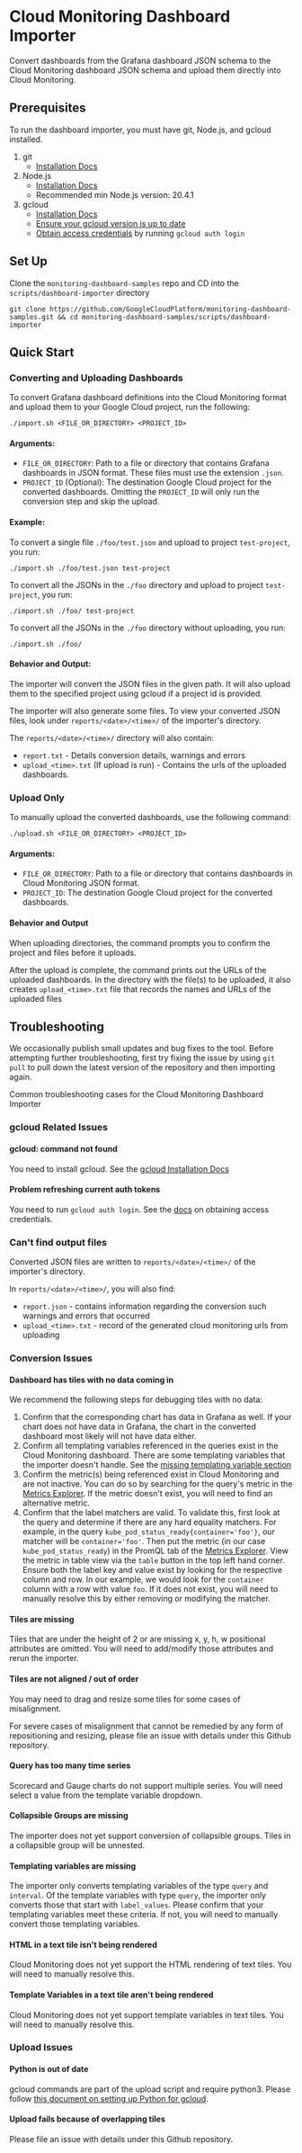 # Cloud Monitoring Dashboard Importer

Convert dashboards from the Grafana dashboard JSON schema to the Cloud
Monitoring dashboard JSON schema and upload them directly into Cloud Monitoring.

## Prerequisites
To run the dashboard importer, you must have git, Node.js, and gcloud installed.
1. git
    - [Installation Docs](https://git-scm.com/book/en/v2/Getting-Started-Installing-Git)
1. Node.js
    - [Installation Docs](https://nodejs.org/en/download)
    - Recommended min Node.js version: 20.4.1
1. gcloud
    - [Installation Docs](https://cloud.google.com/sdk/docs/install)
    - [Ensure your gcloud version is up to date](https://cloud.google.com/sdk/gcloud/reference/components/update)
    - [Obtain access credentials](https://cloud.google.com/sdk/gcloud/reference/auth/login) by running `gcloud auth login`

## Set Up
Clone the `monitoring-dashboard-samples` repo and CD into the `scripts/dashboard-importer` directory
```
git clone https://github.com/GoogleCloudPlatform/monitoring-dashboard-samples.git && cd monitoring-dashboard-samples/scripts/dashboard-importer
```

## Quick Start
### Converting and Uploading Dashboards
To convert Grafana dashboard definitions into the Cloud Monitoring format and
upload them to your Google Cloud project, run the following:

```
./import.sh <FILE_OR_DIRECTORY> <PROJECT_ID>
```

#### Arguments:
  - `FILE_OR_DIRECTORY`: Path to a file or directory that contains Grafana dashboards in JSON format. These files must use the extension `.json`.
  - `PROJECT_ID` (Optional): The destination Google Cloud project for the converted dashboards. Omitting the `PROJECT_ID` will only run the conversion step and skip the upload.

#### Example:
  To convert a single file `./foo/test.json` and upload to project `test-project`, you run:
  ```
  ./import.sh ./foo/test.json test-project
  ```

  To convert all the JSONs in the `./foo` directory and upload to project `test-project`, you run:
  ```
  ./import.sh ./foo/ test-project
  ```

  To convert all the JSONs in the `./foo` directory without uploading, you run:
  ```
  ./import.sh ./foo/
  ```

#### Behavior and Output:
The importer will convert the JSON files in the given path. It will also upload
them to the specified project using gcloud if a project id is provided.

The importer will also generate some files. To view your converted JSON files, look under `reports/<date>/<time>/` of the importer's directory.

The `reports/<date>/<time>/` directory will also contain:
-  `report.txt` - Details conversion details, warnings and errors
-  `upload_<time>.txt` (If upload is run) - Contains the urls of the uploaded dashboards.

### Upload Only
To manually upload the converted dashboards, use the following command:
```
./upload.sh <FILE_OR_DIRECTORY> <PROJECT_ID>
```
#### Arguments:
  - `FILE_OR_DIRECTORY`: Path to a file or directory that contains dashboards in Cloud Monitoring JSON format.
  - `PROJECT_ID`: The destination Google Cloud project for the converted dashboards.

#### Behavior and Output
When uploading directories, the command prompts you to confirm the project and files before it uploads.

After the upload is complete, the command prints out the URLs of the uploaded dashboards.
In the directory with the file(s) to be uploaded, it also creates `upload_<time>.txt` file that records the names and URLs of the uploaded files

## Troubleshooting
We occasionally publish small updates and bug fixes to the tool. Before
attempting further troubleshooting, first try fixing the issue by using
`git pull` to pull down the latest version of the repository and then importing
again.

Common troubleshooting cases for the Cloud Monitoring Dashboard Importer

### gcloud Related Issues

#### gcloud: command not found

You need to install gcloud. See the
[gcloud Installation Docs](https://cloud.google.com/sdk/docs/install)

#### Problem refreshing current auth tokens

You need to run `gcloud auth login`. See the [docs](https://cloud.google.com/sdk/gcloud/reference/auth/login) on obtaining access credentials.

### Can't find output files

Converted JSON files are written to `reports/<date>/<time>/`
of the importer's directory.

In `reports/<date>/<time>/`, you will also find:

-   `report.json` - contains information regarding the conversion such warnings
    and errors that occurred
-   `upload_<time>.txt` - record of the generated cloud monitoring urls from uploading

### Conversion Issues

#### Dashboard has tiles with no data coming in

We recommend the following steps for debugging tiles with no data:

1.  Confirm that the corresponding chart has data in Grafana as well. If your
    chart does not have data in Grafana, the chart in the converted dashboard
    most likely will not have data either.
1.  Confirm all templating variables referenced in the queries exist in the Cloud Monitoring
    dashboard. There are some templating variables that the importer doesn't handle. See the [missing templating variable section](#templating-variables-are-missing)
1.  Confirm the metric(s) being referenced exist in Cloud Monitoring and are not
    inactive. You can do so by searching for the query's metric in the
    [Metrics Explorer](https://console.cloud.google.com/monitoring/metrics-explorer).
    If the metric doesn't exist, you will need to find an alternative metric.
1.  Confirm that the label matchers are valid.
    To validate this, first look at the query and determine if there are any
    hard equality matchers. For example, in the query `kube_pod_status_ready{container='foo'}`,
    our matcher will be `container='foo'`. Then put the metric (in our case `kube_pod_status_ready`) in the PromQL tab of the
    [Metrics Explorer](https://console.cloud.google.com/monitoring/metrics-explorer).
    View the metric in table view via the `table` button in the top left hand corner.
    Ensure both the label key and value exist by looking for the respective column and row.
    In our example, we would look for the `container` column with a row with value `foo`.
    If it does not exist, you will need to manually resolve this by either removing or modifying the matcher.

#### Tiles are missing

Tiles that are under the height of 2 or are missing x, y, h, w positional
attributes are omitted. You will need to add/modify those attributes and rerun
the importer.

#### Tiles are not aligned / out of order

You may need to drag and resize some tiles for some cases of misalignment.

For severe cases of misalignment that cannot be remedied by any form of
repositioning and resizing, please file an issue with details under this
Github repository.

#### Query has too many time series

Scorecard and Gauge charts do not support multiple series. You will need select
a value from the template variable dropdown.


#### Collapsible Groups are missing

The importer does not yet support conversion of collapsible groups. Tiles in a
collapsible group will be unnested.

#### Templating variables are missing

The importer only converts templating variables of the type `query` and `interval`. Of the
template variables with type `query`, the importer only converts those that start with
`label_values`. Please confirm that your templating variables meet these criteria.
If not, you will need to manually convert those templating variables.

#### HTML in a text tile isn't being rendered

Cloud Monitoring does not yet support the HTML rendering of text tiles. You will need to manually resolve this.

#### Template Variables in a text tile aren't being rendered

Cloud Monitoring does not yet support template variables in text tiles. You will need to manually resolve this.

### Upload Issues

#### Python is out of date

gcloud commands are part of the upload script and require python3.
Please follow
[this document on setting up Python for gcloud](https://cloud.google.com/appengine/docs/standard/setting-up-environment?tab=python).

#### Upload fails because of overlapping tiles

Please file an issue with details under this
Github repository.
